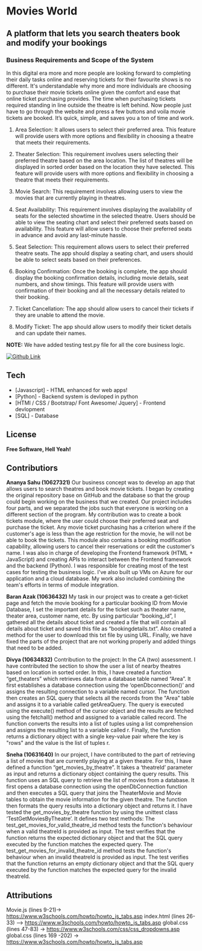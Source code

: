 # Movies World
## A platform that lets  you search theaters book and modify your bookings
### Business Requirements  and Scope of the System

In this digital era more and more people are looking forward to completing their daily tasks online and reserving tickets for their favourite shows is no different. It's understandable why more and more individuals are choosing to purchase their movie tickets online given the comfort and ease that online ticket purchasing provides.
The time when purchasing tickets required standing in line outside the theatre is left behind. Now people just have to go through the website and press a few buttons and voila movie tickets are booked. It’s quick, simple, and saves you a ton of time and work.

1)	Area Selection: It allows users to select their preferred area. This feature will provide users with more options and flexibility in choosing a theatre that meets their requirements.

2)	Theater Selection: This requirement involves users selecting their preferred theatre based on the area location. The list of theatres will be displayed in sorted order based on the location they have selected. This feature will provide users with more options and flexibility in choosing a theatre that meets their requirements.

3)	Movie Search: This requirement involves allowing users to view the movies that are currently playing in theatres. 

4)	Seat Availability: This requirement involves displaying the availability of seats for the selected showtime in the selected theatre. Users should be able to view the seating chart and select their preferred seats based on availability. This feature will allow users to choose their preferred seats in advance and avoid any last-minute hassle.

5)	Seat Selection: This requirement allows users to select their preferred theatre seats. The app should display a seating chart, and users should be able to select seats based on their preferences.
6)	Booking Confirmation: Once the booking is complete, the app should display the booking confirmation details, including movie details, seat numbers, and show timings. This feature will provide users with confirmation of their booking and all the necessary details related to their booking.
7)	Ticket Cancellation: The app should allow users to cancel their tickets if they are unable to attend the movie. 

8)	Modify Ticket: The app should allow users to modify their ticket details and can update their names.


**NOTE:** We have added testing test.py file for all the core business logic.

[![Github Link](https://github.com/AnanyaSahu/Movies-world)](https://github.com/AnanyaSahu/Movies-world)


## Tech

- [Javascript] - HTML enhanced for web apps!
- [Python] - Backend system is devloped in python
- [HTMl / CSS / Bootstrap/ Font Awesome/ Jquery] - Frontend devlopment
- [SQL] - Database  

## License
**Free Software, Hell Yeah!**

## Contributiors
**Ananya Sahu (10627321)**
Our business concept was to develop an app that allows users to search theatres and book movie tickets. I began by creating the original repository base on GitHub and the database so that the group could begin working on the business that we created. Our project includes four parts, and we separated the jobs such that everyone is working on a different section of the program. 
My contribution was to create a book tickets module, where the user could choose their preferred seat and purchase the ticket. Any movie ticket purchasing has a criterion where if the customer's age is less than the age restriction for the movie, he will not be able to book the tickets. This module also contains a booking modification capability, allowing users to cancel their reservations or edit the customer's name.
I was also in charge of developing the Frontend framework (HTML + JavaScript) and creating APIs to interact between the Frontend framework and the backend (Python). I was responsible for creating most of the test cases for testing the business logic. I've also built up VMs on Azure for our application and a cloud database. My work also included combining the team's efforts in terms of module integration.

**Baran Azak (10636432)**
My task in our project was to create a get-ticket page and fetch the movie booking for a particular booking ID from Movie Database, I set the important details for the ticket such as theater name, theater area, customer name, etc. By using particular “booking_id”, I gathered all the details about ticket and created a file that will contain all details about ticket and saved this file as “bookingdetails.txt”. Also created a method for the user to download this txt file by using URL. Finally, we have fixed the parts of the project that are not working properly and added things that need to be added.

**Divya (10634832)**
Contribution to the project: In the CA (two) assessment. I have contributed the section to show the user a list of nearby theatres based on location in sorted order. In this, I have created a function “get_theaters” which retrieves data from a database table named “Area”. It first establishes a database connection using the ‘openDbconnection()’ and assigns the resulting connection to a variable named cursor.
The function then creates an SQL query that selects all the records from the "Area" table and assigns it to a variable called getAreaQuery. The query is executed using the execute() method of the cursor object and the results are fetched using the fetchall() method and assigned to a variable called record.
The function converts the results into a list of tuples using a list comprehension and assigns the resulting list to a variable called r. Finally, the function returns a dictionary object with a single key-value pair where the key is "rows" and the value is the list of tuples r.

**Sneha (10631640)**
In our project, I have contributed to the part of retrieving a list of movies that are currently playing at a given theatre. For this, I have defined a function “get_movies_by_theatre”. It takes a ‘theatreId’ parameter as input and returns a dictionary object containing the query results. This function uses an SQL query to retrieve the list of movies from a database. It first opens a database connection using the openDbConnection function and then executes a SQL query that joins the TheaterMovie and Movie tables to obtain the movie information for the given theatre. The function then formats the query results into a dictionary object and returns it. I have tested the get_movies_by_theatre function by using the unittest class ‘TestGetMoviesByTheatre’. It defines two test methods: The test_get_movies_for_valid_theatre_id method tests the function's behaviour when a valid theatreId is provided as input. The test verifies that the function returns the expected dictionary object and that the SQL query executed by the function matches the expected query. The test_get_movies_for_invalid_theatre_id method tests the function's behaviour when an invalid theatreId is provided as input. The test verifies that the function returns an empty dictionary object and that the SQL query executed by the function matches the expected query for the invalid theatreId.


## Attributions 

Movie.js (lines 9-21)-> https://www.w3schools.com/howto/howto_js_tabs.asp 
index.html (lines 26-33) –>  https://www.w3schools.com/howto/howto_js_tabs.asp 
global.css (lines 47-83) -> https://www.w3schools.com/css/css_dropdowns.asp
global.css (lines 169 -202) -> https://www.w3schools.com/howto/howto_js_tabs.asp



